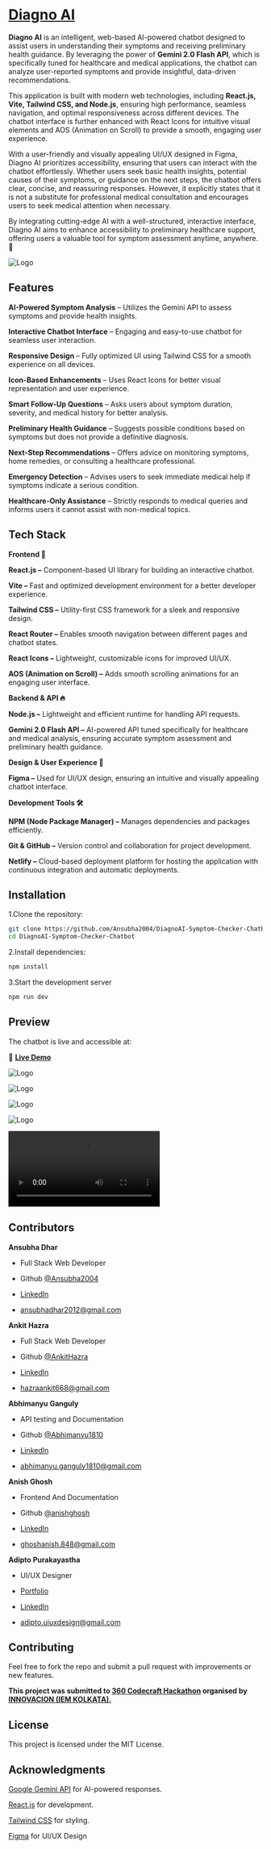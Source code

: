 
# [Diagno AI](https://diagnoaichatbot.netlify.app/)



**Diagno AI** is an intelligent, web-based AI-powered chatbot designed to assist users in understanding their symptoms and receiving preliminary health guidance. By leveraging the power of **Gemini 2.0 Flash API**, which is specifically tuned for healthcare and medical applications, the chatbot can analyze user-reported symptoms and provide insightful, data-driven recommendations.

This application is built with modern web technologies, including **React.js, Vite, Tailwind CSS, and Node.js**, ensuring high performance, seamless navigation, and optimal responsiveness across different devices. The chatbot interface is further enhanced with React Icons for intuitive visual elements and AOS (Animation on Scroll) to provide a smooth, engaging user experience.

With a user-friendly and visually appealing UI/UX designed in Figma, Diagno AI prioritizes accessibility, ensuring that users can interact with the chatbot effortlessly. Whether users seek basic health insights, potential causes of their symptoms, or guidance on the next steps, the chatbot offers clear, concise, and reassuring responses. However, it explicitly states that it is not a substitute for professional medical consultation and encourages users to seek medical attention when necessary.

By integrating cutting-edge AI with a well-structured, interactive interface, Diagno AI aims to enhance accessibility to preliminary healthcare support, offering users a valuable tool for symptom assessment anytime, anywhere. 🚀

![Logo](https://res.cloudinary.com/dtlf7jvw7/image/upload/v1741445884/rcqq35lab6czquky70kf.png)


## Features



**AI-Powered Symptom Analysis**  – Utilizes the Gemini API to assess symptoms and provide health insights.

**Interactive Chatbot Interface** – Engaging and easy-to-use chatbot for seamless user interaction.

**Responsive Design** – Fully optimized UI using Tailwind CSS for a smooth experience on all devices.

**Icon-Based Enhancements** – Uses React Icons for better visual representation and user experience.

**Smart Follow-Up Questions** – Asks users about symptom duration, severity, and medical history for better analysis.

**Preliminary Health Guidance** – Suggests possible conditions based on symptoms but does not provide a definitive diagnosis.

**Next-Step Recommendations** – Offers advice on monitoring symptoms, home remedies, or consulting a healthcare professional.

**Emergency Detection** – Advises users to seek immediate medical help if symptoms indicate a serious condition.

**Healthcare-Only Assistance** – Strictly responds to medical queries and informs users it cannot assist with non-medical topics.



## Tech Stack

**Frontend 🎨**

**React.js –** Component-based UI library for building an interactive chatbot.

**Vite –** Fast and optimized development environment for a better developer experience.

**Tailwind CSS –** Utility-first CSS framework for a sleek and responsive design.

**React Router –** Enables smooth navigation between different pages and chatbot states.

**React Icons –** Lightweight, customizable icons for improved UI/UX.

**AOS (Animation on Scroll) –** Adds smooth scrolling animations for an engaging user interface.

**Backend & API 🔥**

**Node.js –** Lightweight and efficient runtime for handling API requests.

**Gemini 2.0 Flash API –** AI-powered API tuned specifically for healthcare and medical analysis, ensuring accurate symptom assessment and preliminary health guidance.

**Design & User Experience 🎨**

**Figma –** Used for UI/UX design, ensuring an intuitive and visually appealing chatbot interface.

**Development Tools 🛠️**

**NPM (Node Package Manager) –** Manages dependencies and packages efficiently.

**Git & GitHub –** Version control and collaboration for project development.

**Netlify –** Cloud-based deployment platform for hosting the application with continuous integration and automatic deployments.


## Installation

1.Clone the repository:

```bash
git clone https://github.com/Ansubha2004/DiagnoAI-Symptom-Checker-Chatbot.git
cd DiagnoAI-Symptom-Checker-Chatbot
```
2.Install dependencies:

```bash
npm install
```

3.Start the development server

```bash
npm run dev
```
## Preview

The chatbot is live and accessible at:  

🔗 **[Live Demo](https://diagnoaichatbot.netlify.app/)** 

![Logo](https://res.cloudinary.com/dtlf7jvw7/image/upload/v1741451438/fsvwqwuftbjfqczu3gsc.png)

![Logo](https://res.cloudinary.com/dtlf7jvw7/image/upload/v1741451437/tcfdltsonxnvdylymmcx.png)

![Logo](https://res.cloudinary.com/dtlf7jvw7/image/upload/v1741451437/tyetxpkpxs0hbzihrshs.png)

![Logo](https://res.cloudinary.com/dtlf7jvw7/image/upload/v1741498620/msfwqyzhrfritgng7cuy.png)

![Video](Vido.mp4)
## Contributors

**Ansubha Dhar**

- Full Stack Web Developer

- Github [@Ansubha2004](https://github.com/Ansubha2004/)

- [LinkedIn](https://www.linkedin.com/in/ansubha-dhar-856176296?utm_source=share&utm_campaign=share_via&utm_content=profile&utm_medium=android_app)

- ansubhadhar2012@gmail.com

**Ankit Hazra**

- Full Stack Web Developer

- Github [@AnkitHazra](https://github.com/AnkitHazra)

- [LinkedIn](https://www.linkedin.com/in/hazraankit2005/)

- hazraankit668@gmail.com

**Abhimanyu Ganguly**

- API testing and Documentation

- Github [@Abhimanyu1810]( https://github.com/Abhimanyu1810)

- [LinkedIn](https://www.linkedin.com/in/abhimanyu-ganguly-12b66b28b?utm_source=share&utm_campaign=share_via&utm_content=profile&utm_medium=android_app)

- abhimanyu.ganguly1810@gmail.com

**Anish Ghosh**

- Frontend And Documentation

- Github [@anishghosh](https://github.com/Ianishghosh)

- [LinkedIn](https://www.linkedin.com/in/anish-ghosh-284892282/)

- ghoshanish.848@gmail.com

**Adipto Purakayastha**

- UI/UX Designer

- [Portfolio](https://adiptodesignx.notion.site/Hi-I-m-Adipto-UI-UX-Designer-19109703660080e58a53dc6bc31614e7?pvs=4)

- [LinkedIn](https://www.linkedin.com/in/adipto-purakayastha-a13346270/)

- adipto.uiuxdesign@gmail.com
## Contributing

Feel free to fork the repo and submit a pull request with improvements or new features.

**This project was submitted to [360 Codecraft Hackathon](https://www.instagram.com/p/DGxXaCYzNSo/?igsh=MTh2YjhqeDZyMzBhaQ==) organised by [INNOVACION (IEM KOLKATA).](https://www.iem-innovacion.com/)**

## License

This project is licensed under the MIT License.

## Acknowledgments

[Google Gemini API](https://ai.google.dev/) for AI-powered responses.

[React.js](https://react.dev/) for development.

[Tailwind CSS](https://tailwindcss.com/) for styling.

[Figma](https://www.figma.com/) for UI/UX Design

